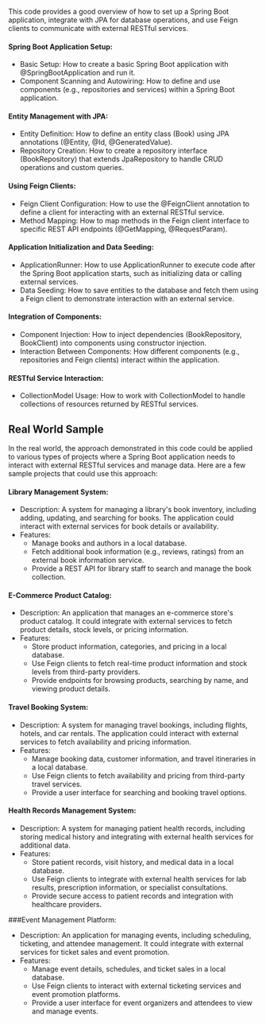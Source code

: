 <!-- @format -->

This code provides a good overview of how to set up a Spring Boot application, integrate with JPA for database operations, and use Feign clients to communicate with external RESTful services.

#### Spring Boot Application Setup:

-   Basic Setup: How to create a basic Spring Boot application with @SpringBootApplication and run it.
-   Component Scanning and Autowiring: How to define and use components (e.g., repositories and services) within a Spring Boot application.

#### Entity Management with JPA:

-   Entity Definition: How to define an entity class (Book) using JPA annotations (@Entity, @Id, @GeneratedValue).
-   Repository Creation: How to create a repository interface (BookRepository) that extends JpaRepository to handle CRUD operations and custom queries.

#### Using Feign Clients:

-   Feign Client Configuration: How to use the @FeignClient annotation to define a client for interacting with an external RESTful service.
-   Method Mapping: How to map methods in the Feign client interface to specific REST API endpoints (@GetMapping, @RequestParam).

#### Application Initialization and Data Seeding:

-   ApplicationRunner: How to use ApplicationRunner to execute code after the Spring Boot application starts, such as initializing data or calling external services.
-   Data Seeding: How to save entities to the database and fetch them using a Feign client to demonstrate interaction with an external service.

#### Integration of Components:

-   Component Injection: How to inject dependencies (BookRepository, BookClient) into components using constructor injection.
-   Interaction Between Components: How different components (e.g., repositories and Feign clients) interact within the application.

#### RESTful Service Interaction:

-   CollectionModel Usage: How to work with CollectionModel to handle collections of resources returned by RESTful services.

## Real World Sample

In the real world, the approach demonstrated in this code could be applied to various types of projects where a Spring Boot application needs to interact with external RESTful services and manage data. Here are a few sample projects that could use this approach:

#### Library Management System:

-   Description: A system for managing a library's book inventory, including adding, updating, and searching for books. The application could interact with external services for book details or availability.
-   Features:
    -   Manage books and authors in a local database.
    -   Fetch additional book information (e.g., reviews, ratings) from an external book information service.
    -   Provide a REST API for library staff to search and manage the book collection.

#### E-Commerce Product Catalog:

-   Description: An application that manages an e-commerce store's product catalog. It could integrate with external services to fetch product details, stock levels, or pricing information.
-   Features:
    -   Store product information, categories, and pricing in a local database.
    -   Use Feign clients to fetch real-time product information and stock levels from third-party providers.
    -   Provide endpoints for browsing products, searching by name, and viewing product details.

#### Travel Booking System:

-   Description: A system for managing travel bookings, including flights, hotels, and car rentals. The application could interact with external services to fetch availability and pricing information.
-   Features:
    -   Manage booking data, customer information, and travel itineraries in a local database.
    -   Use Feign clients to fetch availability and pricing from third-party travel services.
    -   Provide a user interface for searching and booking travel options.

#### Health Records Management System:

-   Description: A system for managing patient health records, including storing medical history and integrating with external health services for additional data.
-   Features:
    -   Store patient records, visit history, and medical data in a local database.
    -   Use Feign clients to integrate with external health services for lab results, prescription information, or specialist consultations.
    -   Provide secure access to patient records and integration with healthcare providers.

###Event Management Platform:

-   Description: An application for managing events, including scheduling, ticketing, and attendee management. It could integrate with external services for ticket sales and event promotion.
-   Features:
    -   Manage event details, schedules, and ticket sales in a local database.
    -   Use Feign clients to interact with external ticketing services and event promotion platforms.
    -   Provide a user interface for event organizers and attendees to view and manage events.
